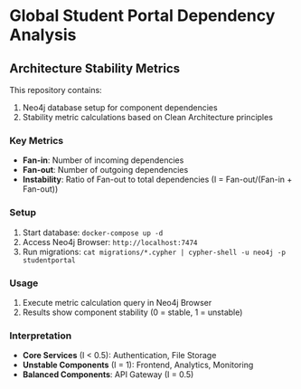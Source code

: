 # Global Student Portal Dependency Analysis

## Architecture Stability Metrics

This repository contains:
1. Neo4j database setup for component dependencies
2. Stability metric calculations based on Clean Architecture principles

### Key Metrics
- **Fan-in**: Number of incoming dependencies
- **Fan-out**: Number of outgoing dependencies
- **Instability**: Ratio of Fan-out to total dependencies (I = Fan-out/(Fan-in + Fan-out))

### Setup
1. Start database: `docker-compose up -d`
2. Access Neo4j Browser: `http://localhost:7474`
3. Run migrations: `cat migrations/*.cypher | cypher-shell -u neo4j -p studentportal`

### Usage
1. Execute metric calculation query in Neo4j Browser
2. Results show component stability (0 = stable, 1 = unstable)

### Interpretation
- **Core Services** (I < 0.5): Authentication, File Storage
- **Unstable Components** (I = 1): Frontend, Analytics, Monitoring
- **Balanced Components**: API Gateway (I = 0.5)
